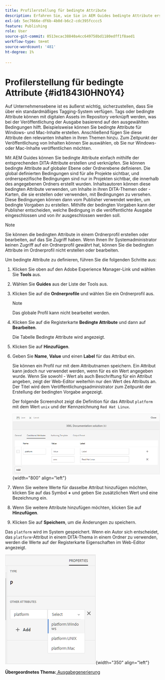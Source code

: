 ```yaml
---
title: Profilerstellung für bedingte Attribute
description: Erfahren Sie, wie Sie in AEM Guides bedingte Attribute erstellen. Verwenden Sie bedingte Attribute im Ordner und in globalen Profilen, um Ihre Inhalte mit Bedingungen zu versehen.
exl-id: 5ec7666e-df6b-4b0d-b6c2-cdc395fcccc5
feature: Publishing
role: User
source-git-commit: 0513ecac38840a4cc649758bd1180edff1f8aed1
workflow-type: tm+mt
source-wordcount: '481'
ht-degree: 1%

---
```


# Profilerstellung für bedingte Attribute {#id1843I0HN0Y4}

Auf Unternehmensebene ist es äußerst wichtig, sicherzustellen, dass Sie über ein standardmäßiges Tagging-System verfügen. Tags oder bedingte Attribute können mit digitalen Assets im Repository verknüpft werden, was bei der Veröffentlichung der Ausgabe basierend auf den ausgewählten Bedingungen hilft. Beispielsweise können Sie bedingte Attribute für Windows- und Mac-Inhalte erstellen. Anschließend fügen Sie diese Attribute den relevanten Inhalten in Ihren Themen hinzu. Zum Zeitpunkt der Veröffentlichung von Inhalten können Sie auswählen, ob Sie nur Windows- oder Mac-Inhalte veröffentlichen möchten.

Mit AEM Guides können Sie bedingte Attribute einfach mithilfe der entsprechenden DITA-Attribute erstellen und verknüpfen. Sie können bedingte Attribute auf globaler Ebene oder Ordnerebene definieren. Die global definierten Bedingungen sind für alle Projekte sichtbar, und ordnerspezifische Bedingungen sind nur in Projekten sichtbar, die innerhalb des angegebenen Ordners erstellt wurden. Inhaltsautoren können diese bedingten Attribute verwenden, um Inhalte in ihren DITA-Themen oder -Karten, die sie erstellen oder verwenden, mit Bedingungen zu versehen. Diese Bedingungen können dann vom Publisher verwendet werden, um bedingte Vorgaben zu erstellen. Mithilfe der bedingten Vorgaben kann der Publisher entscheiden, welche Bedingung in die veröffentlichte Ausgabe eingeschlossen und von ihr ausgeschlossen werden soll.

>[!NOTE]
>
> Sie können die bedingten Attribute in einem Ordnerprofil erstellen oder bearbeiten, auf das Sie Zugriff haben. Wenn Ihnen Ihr Systemadministrator keinen Zugriff auf ein Ordnerprofil gewährt hat, können Sie die bedingten Attribute im Ordnerprofil nicht erstellen oder bearbeiten.

Um bedingte Attribute zu definieren, führen Sie die folgenden Schritte aus:

1. Klicken Sie oben auf den Adobe Experience Manager-Link und wählen Sie **Tools** aus.

1. Wählen Sie **Guides** aus der Liste der Tools aus.

1. Klicken Sie auf die **Ordnerprofile** und wählen Sie ein Ordnerprofil aus.

   >[!NOTE]
   >
   > Das globale Profil kann nicht bearbeitet werden.

1. Klicken Sie auf die Registerkarte **Bedingte Attribute** und dann auf **Bearbeiten**.

   Die Tabelle Bedingte Attribute wird angezeigt.

1. Klicken Sie auf **Hinzufügen**.

1. Geben Sie **Name**, **Value** und einen **Label** für das Attribut ein.

   Sie können ein Profil nur mit dem Attributnamen speichern. Ein Attribut kann jedoch nur verwendet werden, wenn für es ein Wert angegeben wurde. Wenn Sie sowohl - Wert als auch Beschriftung für ein Attribut angeben, zeigt der Web-Editor weiterhin nur den Wert des Attributs an. Der Titel wird dem Veröffentlichungsadministrator zum Zeitpunkt der Erstellung der bedingten Vorgabe angezeigt.

   Der folgende Screenshot zeigt die Definition für das Attribut `platform` mit dem Wert `unix` und der Kennzeichnung `Red Hat Linux`.

   ![](images/add-profile.png){width="800" align="left"}

1. Wenn Sie weitere Werte für dasselbe Attribut hinzufügen möchten, klicken Sie auf das Symbol **+** und geben Sie zusätzlichen Wert und eine Bezeichnung ein.

1. Wenn Sie weitere Attribute hinzufügen möchten, klicken Sie auf **Hinzufügen**.

1. Klicken Sie auf **Speichern**, um die Änderungen zu speichern.


Das `platform` wird im System gespeichert. Wenn ein Autor sich entscheidet, das `platform`-Attribut in einem DITA-Thema in einem Ordner zu verwenden, werden die Werte auf der Registerkarte Eigenschaften im Web-Editor angezeigt.

![](images/properties-tab.png){width="350" align="left"}

**Übergeordnetes Thema:**[ Ausgabegenerierung](generate-output.md)
